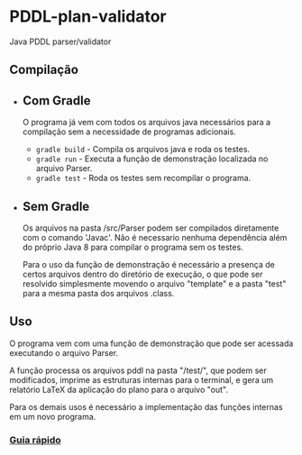 # PDDL-plan-validator
Java PDDL parser/validator

## Compilação 

- ## Com Gradle 

  O programa já vem com todos os arquivos java necessários para a compilação sem a necessidade de programas adicionais. 
  * `gradle build` - Compila os arquivos java e roda os testes. 
  * `gradle run`   - Executa a função de demonstração localizada no arquivo Parser.
  * `gradle test`  - Roda os testes sem recompilar o programa. 


- ## Sem Gradle 

  Os arquivos na pasta /src/Parser podem ser compilados diretamente com o comando 'Javac'. Não é necessario nenhuma dependência além do próprio Java 8 para compilar o programa sem os testes. 
 
  Para o uso da função de demonstração é necessário a presença de certos arquivos dentro do diretório de execução, o que pode ser resolvido simplesmente movendo o arquivo "template" e a pasta "test" para a mesma pasta dos arquivos .class. 
 
## Uso 

 O programa vem com uma função de demonstração que pode ser acessada executando o arquivo Parser. 
 
 A função processa os arquivos pddl na pasta "/test/", que podem ser modificados, imprime as estruturas internas para o terminal, e gera um relatório LaTeX da aplicação do plano para o arquivo "out".

Para os demais usos é necessário a implementação das funções internas em um novo programa. 

### [Guia rápido](https://github.com/smart-pucrs/PDDL-plan-validator/wiki/Guia-R%C3%A1pido)
